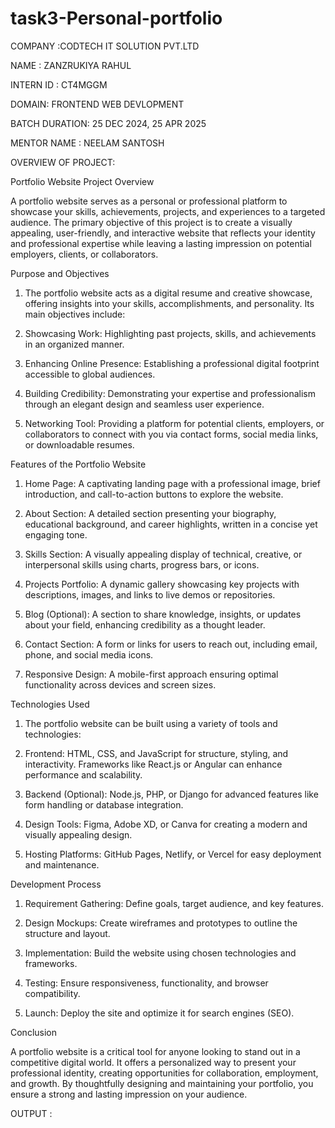 # task3-Personal-portfolio
COMPANY :CODTECH IT SOLUTION PVT.LTD

NAME : ZANZRUKIYA RAHUL

INTERN ID : CT4MGGM

DOMAIN: FRONTEND WEB DEVLOPMENT

BATCH DURATION: 25 DEC 2024, 25 APR 2025

MENTOR NAME : NEELAM SANTOSH

OVERVIEW OF PROJECT:

Portfolio Website Project Overview

A portfolio website serves as a personal or professional platform to showcase your skills, achievements, projects, and experiences to a targeted audience. The primary objective of this project is to create a visually appealing, user-friendly, and interactive website that reflects your identity and professional expertise while leaving a lasting impression on potential employers, clients, or collaborators.

Purpose and Objectives

 1. The portfolio website acts as a digital resume and creative showcase, offering insights into your skills, accomplishments, and personality. Its main objectives include:

 2. Showcasing Work: Highlighting past projects, skills, and achievements in an organized manner.

 3. Enhancing Online Presence: Establishing a professional digital footprint accessible to global audiences.

 4. Building Credibility: Demonstrating your expertise and professionalism through an elegant design and seamless user experience.

 5. Networking Tool: Providing a platform for potential clients, employers, or collaborators to connect with you via contact forms, social media links, or downloadable resumes.

Features of the Portfolio Website

 1. Home Page: A captivating landing page with a professional image, brief introduction, and call-to-action buttons to explore the website.

 2. About Section: A detailed section presenting your biography, educational background, and career highlights, written in a concise yet engaging tone.

 3. Skills Section: A visually appealing display of technical, creative, or interpersonal skills using charts, progress bars, or icons.

 4. Projects Portfolio: A dynamic gallery showcasing key projects with descriptions, images, and links to live demos or repositories.

 5. Blog (Optional): A section to share knowledge, insights, or updates about your field, enhancing credibility as a thought leader.

 6. Contact Section: A form or links for users to reach out, including email, phone, and social media icons.

 7. Responsive Design: A mobile-first approach ensuring optimal functionality across devices and screen sizes.

Technologies Used

 1. The portfolio website can be built using a variety of tools and technologies:

 2. Frontend: HTML, CSS, and JavaScript for structure, styling, and interactivity. Frameworks like React.js or Angular can enhance performance and scalability.

 3. Backend (Optional): Node.js, PHP, or Django for advanced features like form handling or database integration.

 4. Design Tools: Figma, Adobe XD, or Canva for creating a modern and visually appealing design.

 5. Hosting Platforms: GitHub Pages, Netlify, or Vercel for easy deployment and maintenance.

Development Process

 1. Requirement Gathering: Define goals, target audience, and key features.

 2. Design Mockups: Create wireframes and prototypes to outline the structure and layout.

 3. Implementation: Build the website using chosen technologies and frameworks.

 4. Testing: Ensure responsiveness, functionality, and browser compatibility.

 5. Launch: Deploy the site and optimize it for search engines (SEO).

 Conclusion

A portfolio website is a critical tool for anyone looking to stand out in a competitive digital world. It offers a personalized way to present your professional identity, creating opportunities for collaboration, employment, and growth. By thoughtfully designing and maintaining your portfolio, you ensure a strong and lasting impression on your audience.

OUTPUT :
